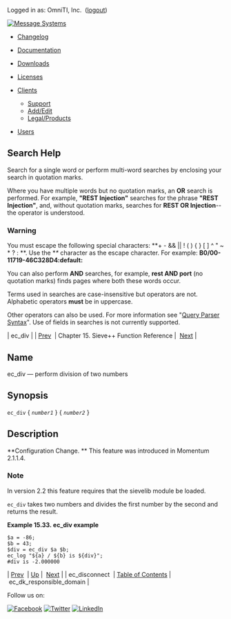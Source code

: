 Logged in as: OmniTI, Inc.  ([logout](https://support.messagesystems.com/logout.php))

[![Message Systems](https://support.messagesystems.com/images/ms-white205.png)](https://support.messagesystems.com/start.php) 

*   [Changelog](https://support.messagesystems.com/start.php?show=changelog)
*   [Documentation](https://support.messagesystems.com/docs/)
*   [Downloads](https://support.messagesystems.com/start.php)

*   [Licenses](https://support.messagesystems.com/license_summary.php)
*   <a href="">Clients</a>
    *   [Support](https://support.messagesystems.com/cs.php)
    *   [Add/Edit](https://support.messagesystems.com/edit_client.php)
    *   [Legal/Products](https://support.messagesystems.com/edit_products.php)
*   [Users](https://support.messagesystems.com/edit_customer.php)

## Search Help

Search for a single word or perform multi-word searches by enclosing your search in quotation marks.

Where you have multiple words but no quotation marks, an **OR** search is performed. For example, **"REST Injection"** searches for the phrase **"REST Injection"**, and, without quotation marks, searches for **REST OR Injection**--the operator is understood.

### Warning

You must escape the following special characters: **+ - && || ! ( ) { } [ ] ^ " ~ * ? : \**. Use the **\** character as the escape character. For example: **B0/00-11719-46C328D4\:default\:**

You can also perform **AND** searches, for example, **rest AND port** (no quotation marks) finds pages where both these words occur.

Terms used in searches are case-insensitive but operators are not. Alphabetic operators **must** be in uppercase.

Other operators can also be used. For more information see "[Query Parser Syntax](https://lucene.apache.org/core/old_versioned_docs/versions/3_0_0/queryparsersyntax.html)". Use of fields in searches is not currently supported.

| ec_div |
| [Prev](sieve.ref.ec_disconnect.php)  | Chapter 15. Sieve++ Function Reference |  [Next](sieve.ref.ec_dk_responsible_domain.php) |

<a name="sieve.ref.ec_div"></a>
## Name

ec_div — perform division of two numbers

## Synopsis

`ec_div` { *`number1`* } { *`number2`* }

<a name="idp13968240"></a>
## Description

**Configuration Change. ** This feature was introduced in Momentum 2.1.1.4.

### Note

In version 2.2 this feature requires that the sievelib module be loaded.

`ec_div` takes two numbers and divides the first number by the second and returns the result.

<a name="example.ec_div"></a>

**Example 15.33. ec_div example**

```
$a = -86;
$b = 43;
$div = ec_div $a $b;
ec_log "${a} / ${b} is ${div}";
#div is -2.000000
```

| [Prev](sieve.ref.ec_disconnect.php)  | [Up](sieve.ref.php) |  [Next](sieve.ref.ec_dk_responsible_domain.php) |
| ec_disconnect  | [Table of Contents](index.php) |  ec_dk_responsible_domain |

Follow us on:

[![Facebook](https://support.messagesystems.com/images/icon-facebook.png)](http://www.facebook.com/messagesystems) [![Twitter](https://support.messagesystems.com/images/icon-twitter.png)](http://twitter.com/#!/MessageSystems) [![LinkedIn](https://support.messagesystems.com/images/icon-linkedin.png)](http://www.linkedin.com/company/message-systems)